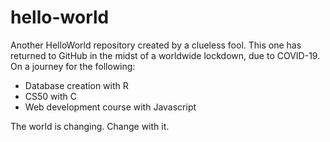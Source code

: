 # hello-world
Another HelloWorld repository created by a clueless fool. This one has returned to GitHub in the midst of a worldwide lockdown, due to COVID-19. On a journey for the following:
- Database creation with R
- CS50 with C
- Web development course with Javascript

The world is changing. Change with it.
